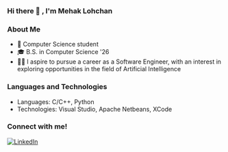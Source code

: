 ### Hi there 👋 , I'm Mehak Lohchan

### About Me

- 🔭 Computer Science student
- 🎓 B.S. in Computer Science '26
- 👩‍💻 I aspire to pursue a career as a Software Engineer, with an interest in exploring opportunities in the field of Artificial Intelligence


### Languages and Technologies
- Languages: C/C++, Python
- Technologies: Visual Studio, Apache Netbeans, XCode

### Connect with me! 

[![LinkedIn](https://img.shields.io/badge/LinkedIn-%230077B5.svg?style=for-the-badge&logo=linkedin&logoColor=white)](https://www.linkedin.com/in/mehaklohchan)
